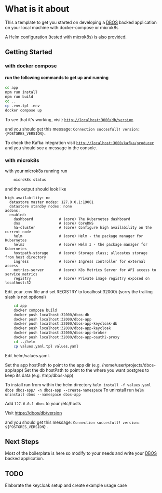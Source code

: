 # What is it about
This a template to get you started on developing
a [DBOS](https://docs.dbos.dev/) backed application on your local machine
with docker-compose or microk8s

A Helm configuration (tested with microk8s) is also provided.

## Getting Started
### with docker compose
#### run the following commands to get up and running

```bash
cd app
npm run install
npm run build
cd ..
cp .env.tpl .env
docker compose up
```
To see that it's working, visit: [`http://localhost:3000/db/version`](http://localhost:3000/db/version).

and you should get this message: `Connection succesfull! version: {POSTGRES_VERSION}.`

To check the Kafka integration visit [`http://localhost:3000/kafka/producer`](http://localhost:3000/kafka/producer)
and you should see a message in the console.

### with microk8s
with your microk8s running run

```bash
    microk8s status
```
and the output should look like
```
high-availability: no
  datastore master nodes: 127.0.0.1:19001
  datastore standby nodes: none
addons:
  enabled:
    dashboard            # (core) The Kubernetes dashboard
    dns                  # (core) CoreDNS
    ha-cluster           # (core) Configure high availability on the current node
    helm                 # (core) Helm - the package manager for Kubernetes
    helm3                # (core) Helm 3 - the package manager for Kubernetes
    hostpath-storage     # (core) Storage class; allocates storage from host directory
    ingress              # (core) Ingress controller for external access
    metrics-server       # (core) K8s Metrics Server for API access to service metrics
    registry             # (core) Private image registry exposed on localhost:32
```

Edit your .env file and set REGISTRY to localhost:32000/ (sorry the trailing slash is not optional)
```bash
    cd app
    docker compose build
    docker push localhost:32000/dbos-db
    docker push localhost:32000/dbos-app
    docker push localhost:32000/dbos-app-keycloak-db
    docker push localhost:32000/dbos-app-keycloak
    docker push localhost:32000/dbos-app-broker
    docker push localhost:32000/dbos-app-oauth2-proxy
    cd ../helm
    cp values.yaml.tpl values.yaml
```
Edit helm/values.yaml.

Set the app hostPath to point to the app dir (e.g. /home/user/projects/dbos-app/app)
Set the db hostPath to point to the where you want postgres to keep its data (e.g. /tmp/dbos-app)

To install run from within the helm directory  ```helm install -f values.yaml dbos dbos-app/ -n dbos-app --create-namespace```
To uninstall run ```helm uninstall dbos --namespace dbos-app```

Add ```127.0.0.1 dbos``` to your /etc/hosts

Visit [https://dbos/db/version](https://dbos/db/version)

and you should get this message: `Connection succesfull! version: ${POSTGRES_VERSION}.`

## Next Steps
Most of the boilerplate is here so modify to your needs and write your [DBOS](https://docs.dbos.dev/) backed application.

## TODO
Elaborate the keycloak setup and create example usage case
